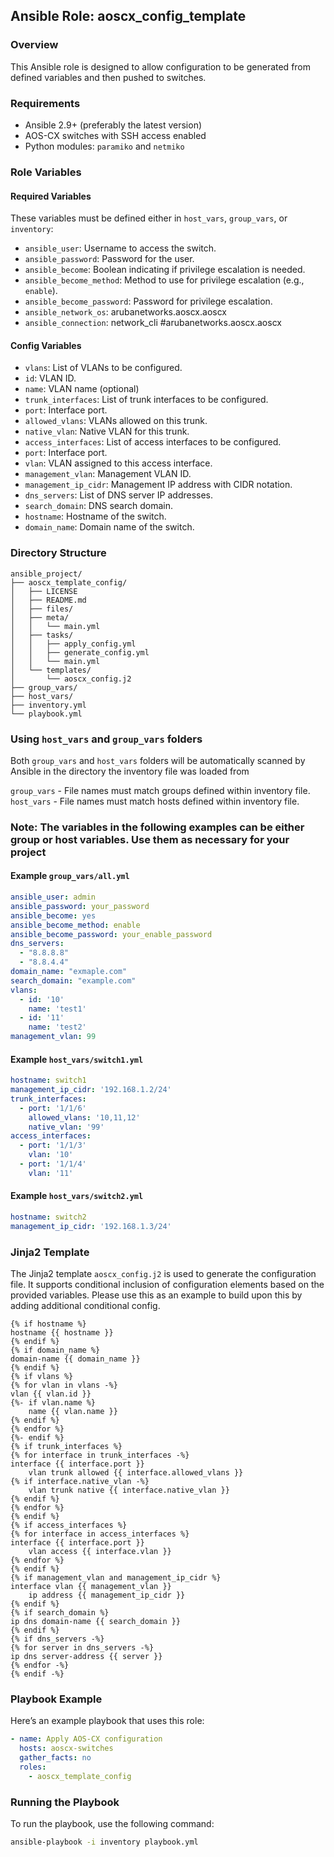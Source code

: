 ## Ansible Role: aoscx_config_template

### Overview

This Ansible role is designed to allow configuration to be generated from defined variables and then pushed to switches.

### Requirements

- Ansible 2.9+ (preferably the latest version)
- AOS-CX switches with SSH access enabled
- Python modules: `paramiko` and `netmiko`

### Role Variables

#### Required Variables

These variables must be defined either in `host_vars`, `group_vars`, or `inventory`:

- `ansible_user`: Username to access the switch.
- `ansible_password`: Password for the user.
- `ansible_become`: Boolean indicating if privilege escalation is needed.
- `ansible_become_method`: Method to use for privilege escalation (e.g., `enable`).
- `ansible_become_password`: Password for privilege escalation.
- `ansible_network_os`: arubanetworks.aoscx.aoscx
- `ansible_connection`: network_cli #arubanetworks.aoscx.aoscx

#### Config Variables
- `vlans`: List of VLANs to be configured.
- `id`: VLAN ID.
- `name`: VLAN name (optional)
- `trunk_interfaces`: List of trunk interfaces to be configured.
- `port`: Interface port.
- `allowed_vlans`: VLANs allowed on this trunk.
- `native_vlan`: Native VLAN for this trunk.
- `access_interfaces`: List of access interfaces to be configured.
- `port`: Interface port.
- `vlan`: VLAN assigned to this access interface.
- `management_vlan`: Management VLAN ID.
- `management_ip_cidr`: Management IP address with CIDR notation.
- `dns_servers`: List of DNS server IP addresses.
- `search_domain`: DNS search domain.
- `hostname`: Hostname of the switch.
- `domain_name`: Domain name of the switch.

### Directory Structure

```
ansible_project/
├── aoscx_template_config/
│   ├── LICENSE
│   ├── README.md
│   ├── files/
│   ├── meta/
│   │   └── main.yml
│   ├── tasks/
│   │   ├── apply_config.yml
│   │   ├── generate_config.yml
│   │   └── main.yml
│   └── templates/
│       └── aoscx_config.j2
├── group_vars/
├── host_vars/
├── inventory.yml
└── playbook.yml
```

### Using `host_vars` and `group_vars` folders

Both `group_vars` and `host_vars` folders will be automatically scanned by Ansible in the directory the inventory file was loaded from

`group_vars` - File names must match groups defined within inventory file.
`host_vars` - File names must match hosts defined within inventory file.

### Note: The variables in the following examples can be either group or host variables.  Use them as necessary for your project

#### Example `group_vars/all.yml`

```yaml
ansible_user: admin
ansible_password: your_password
ansible_become: yes
ansible_become_method: enable
ansible_become_password: your_enable_password
dns_servers:
  - "8.8.8.8"
  - "8.8.4.4"
domain_name: "exmaple.com"
search_domain: "example.com"
vlans:
  - id: '10'
    name: 'test1'
  - id: '11'
    name: 'test2'
management_vlan: 99
```

#### Example `host_vars/switch1.yml`

```yaml
hostname: switch1
management_ip_cidr: '192.168.1.2/24'
trunk_interfaces:
  - port: '1/1/6'
    allowed_vlans: '10,11,12'
    native_vlan: '99'
access_interfaces:
  - port: '1/1/3'
    vlan: '10'
  - port: '1/1/4'
    vlan: '11'
```

#### Example `host_vars/switch2.yml`

```yaml
hostname: switch2
management_ip_cidr: '192.168.1.3/24'
```

### Jinja2 Template

The Jinja2 template `aoscx_config.j2` is used to generate the configuration file. It supports conditional inclusion of configuration elements based on the provided variables.  Please use this as an example to build upon this by adding additional conditional config.

```jinja
{% if hostname %}
hostname {{ hostname }}
{% endif %}
{% if domain_name %}
domain-name {{ domain_name }}
{% endif %}
{% if vlans %}
{% for vlan in vlans -%}
vlan {{ vlan.id }}
{%- if vlan.name %}    
    name {{ vlan.name }}
{% endif %}
{% endfor %}
{%- endif %}
{% if trunk_interfaces %}
{% for interface in trunk_interfaces -%}
interface {{ interface.port }}
    vlan trunk allowed {{ interface.allowed_vlans }}
{% if interface.native_vlan -%}
    vlan trunk native {{ interface.native_vlan }}
{% endif %}
{% endfor %}
{% endif %}
{% if access_interfaces %}
{% for interface in access_interfaces %}
interface {{ interface.port }}
    vlan access {{ interface.vlan }}
{% endfor %}
{% endif %}
{% if management_vlan and management_ip_cidr %}
interface vlan {{ management_vlan }}
    ip address {{ management_ip_cidr }}
{% endif %}
{% if search_domain %}
ip dns domain-name {{ search_domain }}
{% endif %}
{% if dns_servers -%}
{% for server in dns_servers -%}
ip dns server-address {{ server }}
{% endfor -%}
{% endif -%}
```

### Playbook Example

Here’s an example playbook that uses this role:

```yaml
- name: Apply AOS-CX configuration
  hosts: aoscx-switches
  gather_facts: no
  roles:
    - aoscx_template_config
```

### Running the Playbook

To run the playbook, use the following command:

```bash
ansible-playbook -i inventory playbook.yml
```